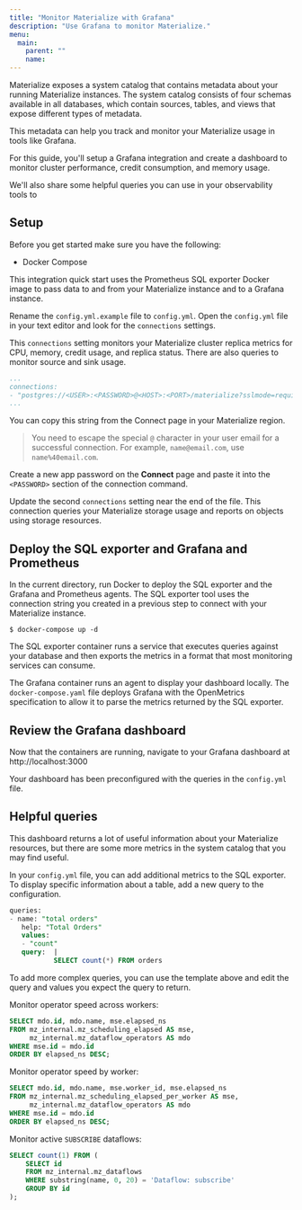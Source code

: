 ```yaml
---
title: "Monitor Materialize with Grafana"
description: "Use Grafana to monitor Materialize."
menu:
  main:
    parent: ""
    name: 
---
```


Materialize exposes a system catalog that contains metadata about your running
Materialize instances. The system catalog consists of four schemas available
in all databases, which contain sources, tables, and views that expose
different types of metadata. 

This metadata can help you track and monitor your Materialize usage in tools
like Grafana.

For this guide, you'll setup a Grafana integration and create a dashboard to
monitor cluster performance, credit consumption, and memory usage.

We'll also share some helpful queries you can use in your observability tools to

## Setup

Before you get started make sure you have the following:

- Docker Compose

This integration quick start uses the Prometheus SQL exporter Docker image to
pass data to and from your Materialize instance and to a Grafana instance.

Rename the `config.yml.example` file to `config.yml`. Open the `config.yml` file in your text editor and look for the `connections`
settings.

This `connections` setting monitors your Materialize cluster replica metrics for
CPU, memory, credit usage, and replica status. There are also queries to monitor
source and sink usage.

```yaml
...
connections:
- "postgres://<USER>:<PASSWORD>@<HOST>:<PORT>/materialize?sslmode=require"
...
```
You can copy this string from the Connect page in your Materialize region.

> You need to escape the special `@` character in your user email for a
> successful connection. For example, `name@email.com`, use `name%40email.com`.

Create a new app password on the **Connect** page and paste it into the
`<PASSWORD>` section of the connection command.

Update the second `connections` setting near the end of the file. This
connection queries your Materialize storage usage and reports on objects using
storage resources.

## Deploy the SQL exporter and Grafana and Prometheus

In the current directory, run Docker to deploy the SQL exporter and the Grafana
and Prometheus agents. The SQL exporter tool uses the connection string you created in a
previous step to connect with your Materialize instance. 

```shell
$ docker-compose up -d
```

The SQL exporter container runs a service that executes queries against your
database and then exports the metrics in a format that most monitoring services
can consume.

The Grafana container runs an agent to display your dashboard locally. The `docker-compose.yaml` file deploys Grafana with the OpenMetrics specification to allow it to parse the metrics returned by the SQL exporter.

## Review the Grafana dashboard

Now that the containers are running, navigate to your Grafana dashboard at
http://localhost:3000

Your dashboard has been preconfigured with the queries in the `config.yml` file.

## Helpful queries

This dashboard returns a lot of useful information about your Materialize
resources, but there are some more metrics in the system catalog that you may
find useful.

In your `config.yml` file, you can add additional metrics to the SQL exporter.
To display specific information about a table, add  a new query to the
configuration.

```sql
queries:
- name: "total orders"
   help: "Total Orders"
   values:
   - "count"
   query:  |
           SELECT count(*) FROM orders
```

To add more complex queries, you can use the template above and edit the query
and values you expect the query to return.

Monitor operator speed across workers:

```sql
SELECT mdo.id, mdo.name, mse.elapsed_ns
FROM mz_internal.mz_scheduling_elapsed AS mse,
     mz_internal.mz_dataflow_operators AS mdo
WHERE mse.id = mdo.id
ORDER BY elapsed_ns DESC;
```

Monitor operator speed by worker:

```sql
SELECT mdo.id, mdo.name, mse.worker_id, mse.elapsed_ns
FROM mz_internal.mz_scheduling_elapsed_per_worker AS mse,
     mz_internal.mz_dataflow_operators AS mdo
WHERE mse.id = mdo.id
ORDER BY elapsed_ns DESC;
```

Monitor active `SUBSCRIBE` dataflows:


```sql
SELECT count(1) FROM (
    SELECT id
    FROM mz_internal.mz_dataflows
    WHERE substring(name, 0, 20) = 'Dataflow: subscribe'
    GROUP BY id
);
```
